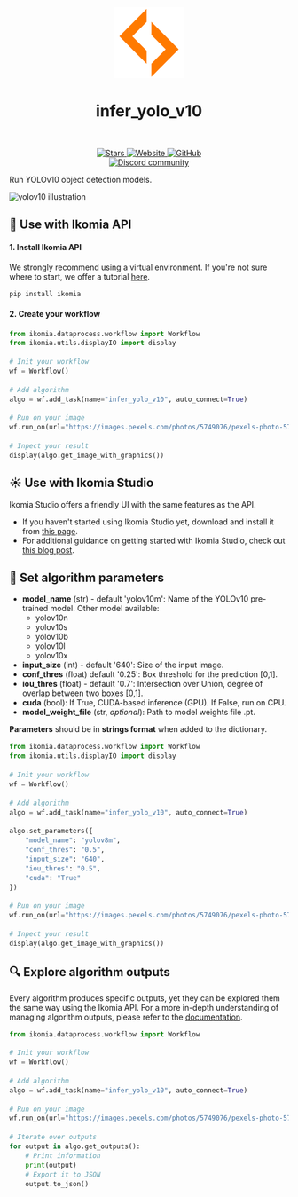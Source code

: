 <div align="center">
  <img src="images/icon.png" alt="Algorithm icon">
  <h1 align="center">infer_yolo_v10</h1>
</div>
<br />
<p align="center">
    <a href="https://github.com/Ikomia-hub/infer_yolo_v10">
        <img alt="Stars" src="https://img.shields.io/github/stars/Ikomia-hub/infer_yolo_v10">
    </a>
    <a href="https://app.ikomia.ai/hub/">
        <img alt="Website" src="https://img.shields.io/website/http/app.ikomia.ai/en.svg?down_color=red&down_message=offline&up_message=online">
    </a>
    <a href="https://github.com/Ikomia-hub/infer_yolo_v10/blob/main/LICENSE.md">
        <img alt="GitHub" src="https://img.shields.io/github/license/Ikomia-hub/infer_yolo_v10.svg?color=blue">
    </a>    
    <br>
    <a href="https://discord.com/invite/82Tnw9UGGc">
        <img alt="Discord community" src="https://img.shields.io/badge/Discord-white?style=social&logo=discord">
    </a> 
</p>

Run YOLOv10 object detection models.

![yolov10 illustration](https://raw.githubusercontent.com/Ikomia-hub/infer_yolo_v10/images/output.jpg)


## :rocket: Use with Ikomia API

#### 1. Install Ikomia API

We strongly recommend using a virtual environment. If you're not sure where to start, we offer a tutorial [here](https://www.ikomia.ai/blog/a-step-by-step-guide-to-creating-virtual-environments-in-python).

```sh
pip install ikomia
```

#### 2. Create your workflow
```python
from ikomia.dataprocess.workflow import Workflow
from ikomia.utils.displayIO import display

# Init your workflow
wf = Workflow()

# Add algorithm
algo = wf.add_task(name="infer_yolo_v10", auto_connect=True)

# Run on your image  
wf.run_on(url="https://images.pexels.com/photos/5749076/pexels-photo-5749076.jpeg?cs=srgb&dl=pexels-zen-chung-5749076.jpg&fm=jpg&w=640&h=960")

# Inpect your result
display(algo.get_image_with_graphics())
```

## :sunny: Use with Ikomia Studio

Ikomia Studio offers a friendly UI with the same features as the API.

- If you haven't started using Ikomia Studio yet, download and install it from [this page](https://www.ikomia.ai/studio).
- For additional guidance on getting started with Ikomia Studio, check out [this blog post](https://www.ikomia.ai/blog/how-to-get-started-with-ikomia-studio).

## :pencil: Set algorithm parameters

- **model_name** (str) - default 'yolov10m': Name of the YOLOv10 pre-trained model. Other model available:
    - yolov10n
    - yolov10s
    - yolov10b
    - yolov10l
    - yolov10x
- **input_size** (int) - default '640': Size of the input image.
- **conf_thres** (float) default '0.25': Box threshold for the prediction [0,1].
- **iou_thres** (float) - default '0.7': Intersection over Union, degree of overlap between two boxes [0,1].
- **cuda** (bool): If True, CUDA-based inference (GPU). If False, run on CPU.
- **model_weight_file** (str, *optional*): Path to model weights file .pt. 

**Parameters** should be in **strings format**  when added to the dictionary.

```python
from ikomia.dataprocess.workflow import Workflow
from ikomia.utils.displayIO import display

# Init your workflow
wf = Workflow()

# Add algorithm
algo = wf.add_task(name="infer_yolo_v10", auto_connect=True)

algo.set_parameters({
    "model_name": "yolov8m",
    "conf_thres": "0.5",
    "input_size": "640",
    "iou_thres": "0.5",
    "cuda": "True"
})

# Run on your image  
wf.run_on(url="https://images.pexels.com/photos/5749076/pexels-photo-5749076.jpeg?cs=srgb&dl=pexels-zen-chung-5749076.jpg&fm=jpg&w=640&h=960")

# Inpect your result
display(algo.get_image_with_graphics())
```

## :mag: Explore algorithm outputs

Every algorithm produces specific outputs, yet they can be explored them the same way using the Ikomia API. For a more in-depth understanding of managing algorithm outputs, please refer to the [documentation](https://ikomia-dev.github.io/python-api-documentation/advanced_guide/IO_management.html).

```python
from ikomia.dataprocess.workflow import Workflow

# Init your workflow
wf = Workflow()

# Add algorithm
algo = wf.add_task(name="infer_yolo_v10", auto_connect=True)

# Run on your image  
wf.run_on(url="https://images.pexels.com/photos/5749076/pexels-photo-5749076.jpeg?cs=srgb&dl=pexels-zen-chung-5749076.jpg&fm=jpg&w=640&h=960")

# Iterate over outputs
for output in algo.get_outputs():
    # Print information
    print(output)
    # Export it to JSON
    output.to_json()
```
